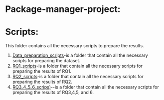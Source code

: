 # Package-manager-project:

# Scripts: 
This folder contains all the necessary scripts to prepare the results.

1. [Data_preparation_scripts](https://github.com/syful-is/Package-manager-project/tree/master/Scripts/Data_preparation_scripts)-is a folder that contain all the necessary scripts for preparing the dataset.
2. [RQ1_scripts](https://github.com/syful-is/Package-manager-project/tree/master/Scripts/RQ1_scripts)-is a folder that contain all the necessary scripts for preparing the results of RQ1.
3. [RQ2_scripts](https://github.com/syful-is/Package-manager-project/tree/master/Scripts/RQ2_scripts)-is a folder that contain all the necessary scripts for preparing the results of RQ2.
4. [RQ3_4_5_6_scrips)](https://github.com/syful-is/Package-manager-project/tree/master/Scripts/RQ3_4_5_6_scrips)--is a folder that contain all the necessary scripts for preparing the results of RQ3,4,5, and 6.


